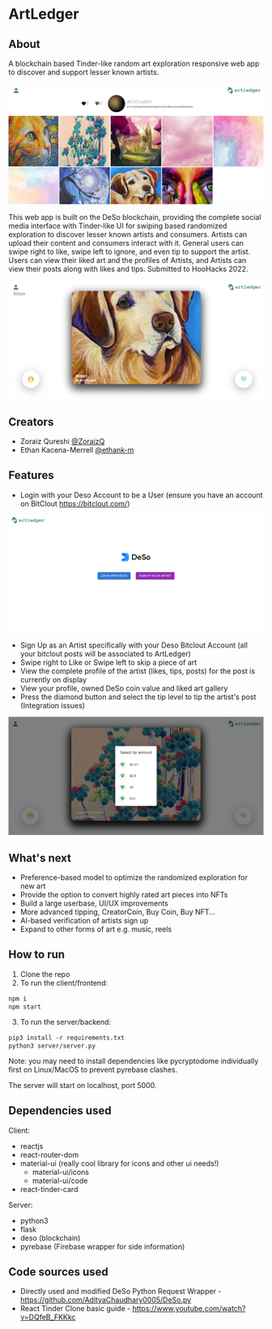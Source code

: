 # ArtLedger

## About
A blockchain based Tinder-like random art exploration responsive web app to discover and support lesser known artists.

![artist](/assets/artist.png)


This web app is built on the DeSo blockchain, providing the complete social media interface with Tinder-like UI for swiping based randomized exploration to discover lesser known artists and consumers. Artists can upload their content and consumers interact with it. General users can swipe right to like, swipe left to ignore, and even tip to support the artist. Users can view their liked art and the profiles of Artists, and Artists can view their posts along with likes and tips. Submitted to HooHacks 2022.

![card2](/assets/card2.png)


## Creators
* Zoraiz Qureshi [@ZoraizQ](https://github.com/ZoraizQ) 
* Ethan Kacena-Merrell [@ethank-m](https://github.com/ethank-m)


## Features
* Login with your Deso Account to be a User (ensure you have an account on BitClout https://bitclout.com/)

![login](/assets/login.png)
* Sign Up as an Artist specifically with your Deso Bitclout Account (all your bitclout posts will be associated to ArtLedger)
* Swipe right to Like or Swipe left to skip a piece of art
* View the complete profile of the artist (likes, tips, posts) for the post is currently on display
* View your profile, owned DeSo coin value and liked art gallery
* Press the diamond button and select the tip level to tip the artist's post (Integration issues)

![tip](/assets/tip.png)

## What's next
* Preference-based model to optimize the randomized exploration for new art
* Provide the option to convert highly rated art pieces into NFTs
* Build a large userbase, UI/UX improvements
* More advanced tipping, CreatorCoin, Buy Coin, Buy NFT...
* AI-based verification of artists sign up
* Expand to other forms of art e.g. music, reels


## How to run

1. Clone the repo
2. To run the client/frontend:
```
npm i
npm start
```
3. To run the server/backend:
```
pip3 install -r requirements.txt 
python3 server/server.py
```
Note: you may need to install dependencies like pycryptodome individually first on Linux/MacOS to prevent pyrebase clashes.

The server will start on localhost, port 5000.


## Dependencies used
Client:
* reactjs
* react-router-dom
* material-ui (really cool library for icons and other ui needs!)
    * material-ui/icons
    * material-ui/code
* react-tinder-card

Server:
* python3
* flask
* deso (blockchain)
* pyrebase (Firebase wrapper for side information)

## Code sources used
* Directly used and modified DeSo Python Request Wrapper - https://github.com/AdityaChaudhary0005/DeSo.py
* React Tinder Clone basic guide - https://www.youtube.com/watch?v=DQfeB_FKKkc



